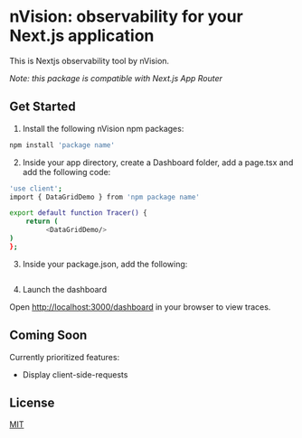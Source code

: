 # nVision: observability for your Next.js application

This is Nextjs observability tool by nVision. 

_Note: this package is compatible with Next.js App Router_

## Get Started 

1. Install the following nVision npm packages:

```bash
npm install 'package name'
```

2. Inside your app directory, create a Dashboard folder, add a page.tsx and add the following code:

```bash
'use client';
import { DataGridDemo } from 'npm package name'

export default function Tracer() {
    return (
         <DataGridDemo/>
)
};
```

3. Inside your package.json, add the following: 

```bash

```

4. Launch the dashboard


Open [http://localhost:3000/dashboard](http://localhost:3000:dashboard) in your browser to view traces. 

## Coming Soon 

Currently prioritized features: 
- Display client-side-requests

## License

[MIT](https://choosealicense.com/licenses/mit/)